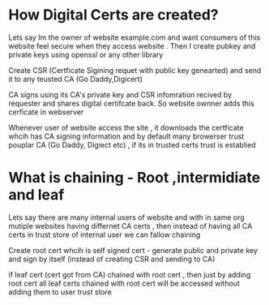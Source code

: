 


# How Digital Certs are created? 
Lets say Im the owner of website example.com and want consumers of this website feel secure when they access website . Then I create pubkey and private keys using openssl or any other library 

Create CSR (Certficate Sigining requet with public key genearted) and send it to any teusted CA (Go Daddy,Digicert)

CA signs using its CA's private key and CSR infomration recived by requester and shares digital certifcate back. So website ownner adds this cerficate in webserver

Whenever user of website access the site , it downloads the certficate whcih has CA signing information and by default many browerser trust pouplar CA (Go Daddy, Digiect etc) , if its in trusted certs trust is establied

# What is chaining - Root ,intermidiate and leaf

Lets say there are many internal users of website and with in same org mutiple websites having differnet CA certs , then instead of having all CA certs in trust store of internal user we can fallow chaining 

Create root cert whcih is self signed cert - generate public and private key and sign by itself (instead of creating CSR and sending to CA)

if leaf cert (cert got from CA) chained with root cert , then just by adding root cert all leaf certs chained with root cert will be accessed without adding them to user trust store



